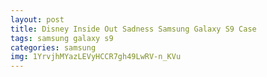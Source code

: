 ```yaml
---
layout: post
title: Disney Inside Out Sadness Samsung Galaxy S9 Case
tags: samsung galaxy s9
categories: samsung
img: 1YrvjhMYazLEVyHCCR7gh49LwRV-n_KVu
---
```

